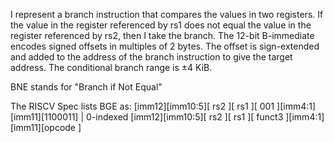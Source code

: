 I represent a branch instruction that compares the values in two registers. If the value in the register referenced by rs1 does not equal the value in the register referenced by rs2, then I take the branch. The 12-bit B-immediate encodes signed offsets in multiples of 2 bytes. The offset is sign-extended and added to the address of the branch instruction to give the target address. The conditional branch range is ±4 KiB.

BNE stands for "Branch if Not Equal"

The RISCV Spec lists BGE as:
[imm12][imm10:5][   rs2   ][   rs1   ][   001       ][imm4:1][imm11][1100011]  | 0-indexed
[imm12][imm10:5][   rs2   ][   rs1   ][   funct3   ][imm4:1][imm11][opcode  ]

